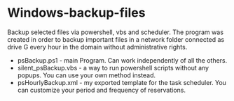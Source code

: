 # Windows-backup-files
Backup selected files via powershell, vbs and scheduler.
The program was created in order to backup important files in a network folder connected as drive G every hour in the domain without administrative rights.


- psBackup.ps1 - main Program. Can work independently of all the others.
- silent_psBackup.vbs - a way to run powershell scripts without any popups. You can use your own method instead.
- psHourlyBackup.xml - my exported template for the task scheduler. You can customize your period and frequency of reservations.
